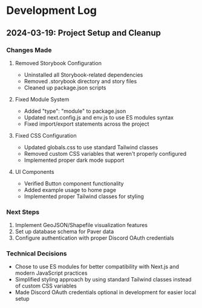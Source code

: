 # Development Log

## 2024-03-19: Project Setup and Cleanup

### Changes Made
1. Removed Storybook Configuration
   - Uninstalled all Storybook-related dependencies
   - Removed .storybook directory and story files
   - Cleaned up package.json scripts

2. Fixed Module System
   - Added "type": "module" to package.json
   - Updated next.config.js and env.js to use ES modules syntax
   - Fixed import/export statements across the project

3. Fixed CSS Configuration
   - Updated globals.css to use standard Tailwind classes
   - Removed custom CSS variables that weren't properly configured
   - Implemented proper dark mode support

4. UI Components
   - Verified Button component functionality
   - Added example usage to home page
   - Implemented proper Tailwind classes for styling

### Next Steps
1. Implement GeoJSON/Shapefile visualization features
2. Set up database schema for Paver data
3. Configure authentication with proper Discord OAuth credentials

### Technical Decisions
- Chose to use ES modules for better compatibility with Next.js and modern JavaScript practices
- Simplified styling approach by using standard Tailwind classes instead of custom CSS variables
- Made Discord OAuth credentials optional in development for easier local setup